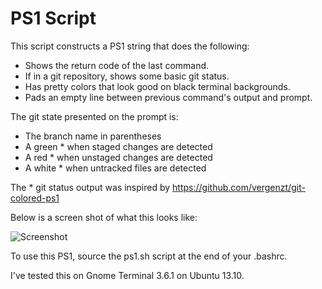 # PS1 Script

This script constructs a PS1 string that does the following:

- Shows the return code of the last command.
- If in a git repository, shows some basic git status.
- Has pretty colors that look good on black terminal backgrounds.
- Pads an empty line between previous command's output and prompt.

The git state presented on the prompt is:

- The branch name in parentheses
- A green * when staged changes are detected
- A red * when unstaged changes are detected
- A white * when untracked files are detected

The * git status output was inspired by https://github.com/vergenzt/git-colored-ps1

Below is a screen shot of what this looks like:

![Screenshot](https://raw.github.com/ereyes01/ps1/master/ps1.png)

To use this PS1, source the ps1.sh script at the end of your .bashrc.

I've tested this on Gnome Terminal 3.6.1 on Ubuntu 13.10.
